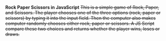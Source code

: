 **Rock Paper Scissors in JavaScript**
<s>This is a simple game of Rock, Paper, and Scissors. The
player chooses one of the three options (rock, paper or scissors) by typing it into the input field. 
Then the computer also makes computer randomly chooses either rock, paper or scissors.
A JS Script compare these two choices and returns whether the player wins, loses or draws.</s>